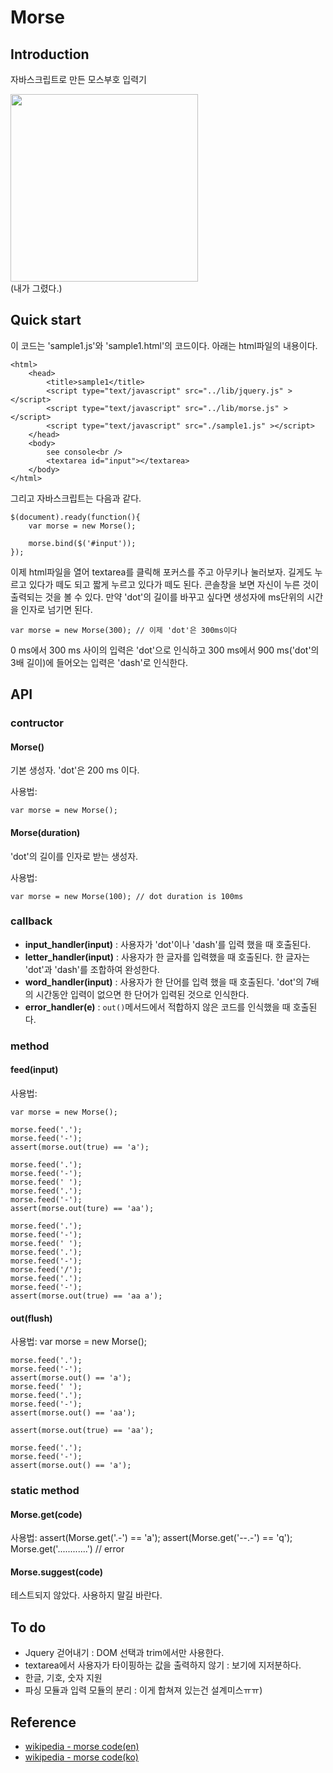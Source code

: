 # Morse

## Introduction

자바스크립트로 만든 모스부호 입력기

<img src="http://distilleryimage6.instagram.com/709333a28c9311e1be6a12313820455d_7.jpg" width="300" height="300" />
<br />(내가 그렸다.)

## Quick start

이 코드는 'sample1.js'와 'sample1.html'의 코드이다. 아래는 html파일의 내용이다.

	<html>
		<head>
			<title>sample1</title>
			<script type="text/javascript" src="../lib/jquery.js" ></script>
			<script type="text/javascript" src="../lib/morse.js" ></script>
			<script type="text/javascript" src="./sample1.js" ></script>
		</head>
		<body>
			see console<br />
			<textarea id="input"></textarea>
		</body>
	</html>

그리고 자바스크립트는 다음과 같다.

	$(document).ready(function(){
		var morse = new Morse();
		
		morse.bind($('#input'));
	});

이제 html파일을 열어 textarea를 클릭해 포커스를 주고 아무키나 눌러보자. 길게도 누르고 있다가 떼도 되고 짧게 누르고 있다가 떼도 된다. 콘솔창을 보면 자신이 누른 것이 출력되는 것을 볼 수 있다. 만약 'dot'의 길이를 바꾸고 싶다면 생성자에 ms단위의 시간을 인자로 넘기면 된다.

	var morse = new Morse(300);	// 이제 'dot'은 300ms이다

0 ms에서 300 ms 사이의 입력은 'dot'으로 인식하고 300 ms에서 900 ms('dot'의 3배 길이)에 들어오는 입력은 'dash'로 인식한다.

## API

### contructor

#### **Morse()**

기본 생성자. 'dot'은 200 ms 이다.

사용법:

	var morse = new Morse();

#### **Morse(duration)**

'dot'의 길이를 인자로 받는 생성자.

사용법:

	var morse = new Morse(100);	// dot duration is 100ms

### callback

* **input_handler(input)** : 사용자가 'dot'이나 'dash'를 입력 했을 때 호출된다.
* **letter_handler(input)** : 사용자가 한 글자를 입력했을 때 호출된다. 한 글자는 'dot'과 'dash'를 조합하여 완성한다.
* **word_handler(input)** : 사용자가 한 단어를 입력 했을 때 호출된다. 'dot'의 7배의 시간동안 입력이 없으면 한 단어가 입력된 것으로 인식한다.
* **error_handler(e)** : `out()`메서드에서 적합하지 않은 코드를 인식했을 때 호출된다.

### method

#### **feed(input)**

사용법:

	var morse = new Morse();
	
	morse.feed('.');
	morse.feed('-');
	assert(morse.out(true) == 'a');

	morse.feed('.');
	morse.feed('-');
	morse.feed(' ');
	morse.feed('.');
	morse.feed('-');
	assert(morse.out(ture) == 'aa');

	morse.feed('.');
	morse.feed('-');
	morse.feed(' ');
	morse.feed('.');
	morse.feed('-');
	morse.feed('/');
	morse.feed('.');
	morse.feed('-');
	assert(morse.out(true) == 'aa a');
	
#### **out(flush)**

사용법:
	var morse = new Morse();
	
	morse.feed('.');
	morse.feed('-');
	assert(morse.out() == 'a');
	morse.feed(' ');
	morse.feed('.');
	morse.feed('-');
	assert(morse.out() == 'aa');
	
	assert(morse.out(true) == 'aa');
	
	morse.feed('.');
	morse.feed('-');
	assert(morse.out() == 'a');

### static method

#### Morse.get(code)

사용법:
	assert(Morse.get('.-') == 'a');
	assert(Morse.get('--.-') == 'q');
	Morse.get('............') // error

#### Morse.suggest(code)

테스트되지 않았다. 사용하지 말길 바란다.

## To do

* Jquery 걷어내기 : DOM 선택과 trim에서만 사용한다.
* textarea에서 사용자가 타이핑하는 값을 출력하지 않기 : 보기에 지저분하다.
* 한글, 기호, 숫자 지원
* 파싱 모듈과 입력 모듈의 분리 : 이게 합쳐져 있는건 설계미스ㅠㅠ)

## Reference

* [wikipedia - morse code(en)](http://en.wikipedia.org/wiki/Morse_code)
* [wikipedia - morse code(ko)](http://ko.wikipedia.org/wiki/%EB%AA%A8%EC%8A%A4_%EB%B6%80%ED%98%B8)
